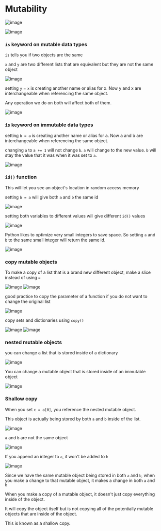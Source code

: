 # Mutability

![image](https://user-images.githubusercontent.com/19383145/167977498-d913f52e-abb5-465a-977c-8b88335e3900.png)

![image](https://user-images.githubusercontent.com/19383145/167977699-7f2a1114-346b-43e9-a20d-0623515c09d2.png)

### `is` keyword on mutable data types

`is` tells you if two objects are the same

`x` and `y` are two different lists that are equivalent but they are not the same object

![image](https://user-images.githubusercontent.com/19383145/167978570-0e7ed1e0-4b34-408b-a86a-272643a4fe3b.png)

setting `y` = `x` is creating another name or alias for x. Now y and x are interchangeable when referencing the same object. 

Any operation we do on both will affect both of them. 

![image](https://user-images.githubusercontent.com/19383145/167978911-70120ef4-96f7-499c-aed5-36313038b510.png)

### `is` keyword on immutable data types

setting `b = a` is creating another name or alias for a. Now a and b are interchangeable when referencing the same object.

changing `a` to `a += 1` will not change `b`. `a` will change to the new value. `b` will stay the value that it was when it was set to `a`.

![image](https://user-images.githubusercontent.com/19383145/168182163-538930e7-6869-4989-ba0d-5c9cda4137d6.png)

### `id()` function

This will let you see an object's location in random access memory

setting `b = a` will give both `a` and `b` the same id

![image](https://user-images.githubusercontent.com/19383145/168182480-0b1b8120-5eb7-481b-81c9-d0e8570adab7.png)

setting both variables to different values will give different `id()` values

![image](https://user-images.githubusercontent.com/19383145/168182607-61000c1d-84a6-4d21-b537-187a179dbdd4.png)

Python likes to optimize very small integers to save space. So setting `a` and `b` to the same small integer will return the same id.

![image](https://user-images.githubusercontent.com/19383145/168182834-30c23608-e718-41eb-83de-088e838d5900.png)


### copy mutable objects

To make a copy of a list that is a brand new different object, make a slice instead of using `=`

![image](https://user-images.githubusercontent.com/19383145/168184845-a8d0b8a2-d2e0-46ad-8187-843b91a18d79.png)
![image](https://user-images.githubusercontent.com/19383145/168184930-5f5a4cd6-7fec-4df0-bd7d-5dfddef7ea54.png)

good practice to copy the parameter of a function if you do not want to change the original list

![image](https://user-images.githubusercontent.com/19383145/168185257-99cc9a43-5dba-4c63-b2bf-84445fa5f287.png)

copy sets and dictionaries using `copy()`

![image](https://user-images.githubusercontent.com/19383145/168185983-5e27b1f8-8636-4d69-8255-a8bb876e17cf.png)
![image](https://user-images.githubusercontent.com/19383145/168186671-f43bbbfc-5df6-4586-9d06-5cd056a6eb6d.png)

### nested mutable objects

you can change a list that is stored inside of a dictionary

![image](https://user-images.githubusercontent.com/19383145/168187625-2368e9cb-64e8-4e08-ba4d-ca44f1c91e43.png)

You can change a mutable object that is stored inside of an immutable object

![image](https://user-images.githubusercontent.com/19383145/168187968-3cccbec9-32bd-4b41-8dfa-de6d896f9e0c.png)

### Shallow copy

When you set `c = a[0]`, you reference the nested mutable object. 

This object is actually being stored by both `a` and `b` inside of the list. 

![image](https://user-images.githubusercontent.com/19383145/168201008-8051b981-c168-4c43-915e-806ef9f99aa9.png)

`a` and `b` are not the same object

![image](https://user-images.githubusercontent.com/19383145/168201120-51cb7569-7857-4489-8c9d-f75f5cc69cb0.png)

If you append an integer to `a`, it won't be added to `b`

![image](https://user-images.githubusercontent.com/19383145/168201271-c5e96555-2b70-4dd8-9d8d-fddcf0608ee2.png)

Since we have the same mutable object being stored in both `a` and `b`, when you make a change to that mutable object, it makes a change in both `a` and `b`

When you make a copy of a mutable object, it doesn't just copy everything inside of the object. 

It will copy the object itself but is not copying all of the potentially mutable objects that are inside of the object. 

This is known as a shallow copy. 
